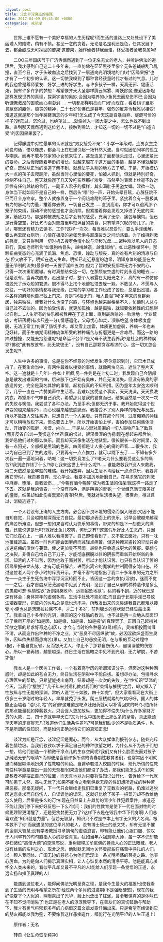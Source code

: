 ```yaml
---
layout: post
title: 走出邪淫魔窟的摧残
date: 2017-04-09 09:45:00 +0800
categories: 戒邪淫
---
```


　　世界上谁不愿有一个美好幸福的人生历程呢?而生活的道路上又处处设下了美丽诱人的陷阱。稍有不慎，甚至一念的贪着，无论是名是利还是色，任其发展下去，都会酿成无可挽回的苦果!这苦果，始作俑者非我而谁，终受报者舍我莫属呵!
　　二OO三年国庆节于广济寺偶然遇到了一位无名无文的老人，并听讲佛法的道理后，我才感到自己这二十多年来，一直仿佛在茫茫黑夜里像个无头苍蝇般乱飞乱撞，直至今日，才于头破血流之后找到了一扇通向光明境地的门!对“因缘果报”也才有了一个初步的认识。这一切使我嗅到了那种曾经孩童时代才有过的气息。儿时的我也曾是尊师爱友、好学上进的好学生。与许多孩子一样，天真无邪、健康活泼，拥有许多许多的梦想：希望像齐天大圣那样腾云驾雾、降妖除魔;像爱因斯坦那样发现世界的真理，探索宇宙的奥妙;会因为喂养的小鱼死去而悲伤不已;会因为听慷慨激昂的国歌而心潮澎湃……一切都那样明亮而广阔!而现在，看着镜子里那具赢弱的躯体，颓丧的精神，二十七岁仿佛已是暮年。强烈的反差令我难以接受!难道这就是那个当年踌躇满志的少年吗?怎么成了今天这副自暴自弃、龌龊可怜的样子?迷茫过，沉沦过，也绝望过……就像掉入一团大雾之中，怎么也找不到出路。直到那天偶然遇到这位老人，接触到佛法，才知这一切的一切不过是“自造自受”的因因果果罢了。
　　记得朦胧中对性最早的认识就是“男女授受不亲”：小学一年级时，连男女生之间说句话，借块橡皮，都会马上在班里引起一场轩然大波。当时就因怕同学的孤立与嘲讽，而再不敢与邻家的小女孩来往了。甚至连见了面都低头走过，心里还紧张的要命。之后慢慢随着年龄的增长，就越来越在乎这方面的事情，越是不懂就越是好奇。既然从正当的渠道了解不到，就想法子从别的地方去了解。于是，开始模仿大一点的孩子去爬厕所，虽然当时心里怕的要死，怕被人抓到，但就是特别好奇，控制不住自己。整天就像饿了几天没吃东西那样难受。虽然平时表面上丝毫不敢对异性有任何越轨的言行，一副正人君子的模样，其实满肚子男盗女娼。淫欲一动，身体当下就如同不是自己的一样，然后头“嗡”的一声，开始头晕目眩，心脏狂跳不已而且全身痉挛，整个人就像置身于一个闷热难耐的笼子里。紧接着会有一股极其有力的暴动的力量，推着你去做，一切自己发生……直到高潮，你才可以逃离那个笼子的束缚，躁动不安的感觉也才会消除。但紧接着你会发现又掉进了无底的深渊，筋疲力尽。那是种被洗劫之后才会有的感受，充满了无奈、痛苦与懊悔。但已是行囊空空，好比乞丐面对商店里琳琅满目的美食，只有望洋兴叹的份儿了。所以，哪里还有精力去读书、工作?这样一次次，每当难以忍受时，要么手淫缓解，要么再去爬女厕所，心情在极度的紧张恐惧与颓废疲乏之间动荡着。为了维持刺激的强度，又只得利用一切时机去搜罗色情小说与淫秽光盘……诸种难以见人的丑态丑行，真如老师所言“如饿狗啃骨头，越啃越饿，越饿越啃”。如此恶性循环中，那颗扭曲变态的心充满了饥渴、焦虑、恐惧、躁动与颓丧，真的难有片刻的清凉与自在!但又放不下，明知在透支生命，明知已走近悬崖的边缘，明知身体的能量在大量无节制的流失(最多时一天要手淫四五次);但为了暂时安抚那颗无力不安的心，只得一次次重蹈覆辙。有时真想结束这一切，在那颓废空虚的片刻永远的睡去……但是没有。当再次醒来，走出屋子时，整个人暴露在太阳光之下，真的有一种仿佛被脱光了示众般的窘迫。恨不得马上找个地缝钻进去躲一躲。不敢见人，不愿与人交往，一切好的事情都与我无缘，正常的学习和工作也成了苦役，总是出岔错。各种各样的麻烦也自己找上门来。真是“祸福无门，唯人自召”呵!多年来的离群索居，独来独往，使我对什么也没了兴趣，与环境也越来越格格不入，仿佛别人总与自己过不去似的。因为怕受伤害，就更加孤独，越是孤独，就越要依赖性的幻想聊以自慰……人生所有的快乐都被我押在了这上面，直到最后输的一败涂地：学业荒废，考研落榜(有次只差一分);情感退化，父母忧心如焚，濒临绝望;身体极度虚脱，无法正常工作;做了肠切手术，却又雪上加霜，体质更加虚弱，养病一年也未见好转，而于生病期间精神肉体所受的种种痛苦与折磨更是一言难尽。而这一路的跌跌撞撞，又能去抱怨谁呢?是命运不公平?是父母不该生我养我?是社会的种种误导?佛说“此有故彼有，此无故彼无” ，没有自己那颗贪淫希求的心，这一切又怎会发生呢?!
　　人生中许多的事情，总是在你不经意的时候发生;等你意识到时，它已木已成舟了。在我生命当中，有两件最难以接受的事情，就像两块乌云，遮住了整片天空。这一遮就是十几年!一件如上所叙;另一件则是在上初二时，我发现自己会阴部总是散发出难闻的气味，后来腋下也开始有臭味，并且无法消失。但没有腋臭的家族遗传史，完全是莫名其妙的事情。起初我真的不知所措。因为童年太安逸太顺利了，几乎一直在一片赞美声中生活着。我难以接受这个事实，天天洗澡，天天换洗内衣，希望那个气味自己消失，希望那只是我的错觉而已。结果当然是一次又一次的失败与懊恼。我尝试了各种办法，乃至手术;但都无济于事。我开始觉得这个世界变的越来越阴冷，而心也越来越敏感脆弱。我接受不了别人异样的眼光与反应，所以不敢跟人交往亲近，只想自己一个人呆着。只有在那个时间，过度绷紧的神经才可以稍稍放松下来。但总要去上学，所以开始害怕上学，害怕参加任何集体活动，开始变的孤僻、冷漠、内向……于是从心里对周围的一切人事物产生了敌意(而非反省自过)—我恨这个世界!真的恨过，很深很深的仇视!现在想起来都后怕。我妒忌他们过的那么快乐，而我却天天像生活在地狱里。很长很长一段时间里，没有一点阳光，全部都是黑暗的色彩，四周都是让人揪心的痛的声音……很多次，我以为自己已到了生的边缘，只要再有一点点推力，就可以跳下去了……不知有多少次我一遍一遍地问着，呐喊：这一切究竟怎么了?!老天为什么要我受这么多的痛苦?!我到底作错了什么?!你让我来这世上干什么呢?!……谁能救救我?!没人来救我，第二天依然是坐牢般的难熬。我开始放弃，因为生活不肯给我一点点快乐，我要背叛它!所以，我自暴自弃，无心学业。我变本加厉地折磨自己，在寻求感官的刺激中麻痹、堕落、自我毁伤……“今朝有酒今朝醉”成为我生活的信条!就这样一路走了下去。这就是我的青春，一个没有亮色，满是阴霾的青春;一个曾经充满无限美好的憧憬，结果却如此伤痕累累的青春!然后，我就对生活很失望，很宿命，得过且过，消极逃避了。
　　一个人若没有正确的人生方向，必会因不良环境的侵染而误入歧途;又因不能自知自觉，只会越陷越深而无力自拔。最初那点表面上的快乐，迟早会被越来越深的痛苦所淹没。但想一想如果当时认为快乐的事情，带来的却是下一刻更大的痛苦。还敢说这是乐吗?就好比鱼儿咬钩，何乐之有?!这些假乐好比人生恶疮，只因它们长在心上，一般人难以看清罢了。自己即使看到了，又不敢去面对，只有一味地覆藏遮盖。虽然一时也可能会因麻痹而减轻点痛苦，但这种掩耳盗铃的举动只会加速疮痈的溃烂与蔓延，使之更加臭不可闻。最终也只会造成更大的苦报。要想与之决裂，非得自己给自己下刀子，才能彻底摆脱以往的阴影而重新开始崭新的生活。知苦的人不叫苦，因为他敢于面对苦，所以才能认识苦。也只有当认识了苦的因缘果报来龙去脉，才有可能开解苦，进而出离它的魔掌的控制而得安隐自在。经过这位老人两个多小时的斥责开示，并毫不客气地指出了我二十多年来的无力之所在——众生于生死苦海中浮浮沉沉轮回不止，皆因这一念的贪执(淫欲)，迷而不觉——之后，我才首度从茫茫黑暗中见到了光明，见到了自己从前的种种造作是多么的愚痴可悲!纵情性欲“近则损身败命，远则招坠地狱”。远的看不到，近的我已是深有体会：身体常年的虚弱多病，生活中处处不能如意;而且由于长期手淫已导致生殖器变形，包皮内的污垢总是洗也洗不净，所散发出来的恶臭连我自己都难以接受;小便也总是沥沥拉拉尿不净，才二十多岁，前列腺炎的症状就已经显露出来了。我拿自己十多年的光阴，换回的这个残酷的教训，也不过是再一次地从反面印证了佛所开示的“如是因，如是缘，如是果，如是报”的真理罢了。正因自己起初对淫欲之事的希求好奇之心(因)，才会与当时的各种恶法(缘)相应，臭味相投而纠缠不清，从而造作出种种的不净之业。又“恶臭不尽因纵欲”故，必因淫欲炽盛而生臭秽，因纵欲失精而患病苦(果)。又加上自己的愚痴无明，在与果的互动过程中(报)，不能自觉反省，反而怨天尤人，停止不了那颗自伤伤人、自误误他的伤毁心。所以一错再错，越堕越深。终日生活在黑暗之中见不到光明，无力解脱，不苦才怪!
　　我本人是一个医务工作者，一个有着高学历的所谓知识分子，但面对这种种困惑时，却是如此的苍白无力，终日生活在阴影中不能自拔。虽想尽办法，包括寻求心理医生的帮助，只希望能找出病因，结果却是一次次的失败。在“性知识”泛滥的今天，当我们“摆脱了”几千年来封建礼教对我们的“束缚与摧残”之后，却又掉入了性放纵与性无能的深渊。常听人说“三十如狼，四十如虎”，但大家看看现在大街上很多三十岁刚过的年轻人，早早就秃了头发，爬三层楼就累的气喘吁吁。国人的体能正面临着 “油尽灯枯”的窘迫!这难道是吃点壮阳药就可以补得回来的吗?只怕所补的那点能量犹如捧薪救火，只会促人更加放纵，更加得不偿失!为什么许多家财万贯的大款，三、四十岁就早早夭亡?又为什么中国历史上那么多的皇帝，真正能颐享天年的却寥寥无几?难道他们生活条件差吗?可见我们缺少的不是物质条件，也不是所谓的性知识，而是如何正确对待它们的真知正念!
　　谈淫为断是正念，谈淫促淫是魔心。而今，从大众媒体到报刊杂志，随处充斥着色情垃圾。当我们孜孜以求于满足自己的种种欲望之时，为什么从不为孩子们想一想，给他们创造一个稍微干净点儿的生存空间呢?我们又有什么脸面去面对孩子那纯洁无邪的眼睛?!而即便是当前许多所谓的青春期性教育者们，也常常因不明就里而稀里糊涂地扮演了性教唆的角色。当避孕套进入校园的时候，现代所谓的性教育性科学竟是摆出一脸的无奈相!如果连他们都没了办法，那我们能怎么办?!如果施教者不能摆正自己的位置，而天真地以为只要将性知识公开化，告诉给下一代就可防患于未然、高枕无忧了;如果不能令之看到纵欲无度的性幻想所造成的种种苦果恶报。那毫无疑问，下一代只会继续走我们已重复了无数次的老路，仍难以逃脱因迷恋贪求而自伤伤人、自误误他的误区。这就好比给了孩子一把菜刀却不教给他怎么使用，后果是多么的可怕!现在日益呈上升趋势的青少年性犯罪案件，难道还不能让我们停下来好好反思一下么?试问：我们的性教育是使下一代在面对性的时候更理智更清醒了，还是更贪婪更无力了?这样下去是在毁我中华下代身啊!人们总喜欢说“知识就是力量”。但若无智慧，知识只不过是书本上有字无义的大名词，根本救不了你!而我遇见的这位平凡的老人，没有博士硕士的纸文凭，却有无坚不摧的金刚大智慧;没有学者教授寻章摘句的虚语浪言，却有能让他们心服口服、惊叹于人间罕有的句句直指人心的妙语真言。犹如当年六祖慧能大师，虽一字不识却能尽扫诸位“高僧大德”的歪理邪说，重树起释加牟尼佛的拯救人心的正法眼藏。老人没有丝毫的名利之心、取舍之念，他默默无闻地关怀着那些在痛苦中挣扎的人们，以一颗人我同体、广阔无边的慈悲心为他们示现出一条光明坦荡的菩提之路。他呕心厉血，为的是向人们揭示真理实相，让人心恢复本然的清净平等。他是能真心关怀全人类未来的，看似平凡却又最不平凡的人!能给人们示现一条觉悟的正道，永远宏扬和捍卫真理的人!
　　能遇到这位老人，能得闻佛法光明至真之理，是我今生最大的福报!也使我看到了生活的光明与希望之所在!经过两个多月的过渡期(不是强断硬憋)，现在的我好像变了个人似的，两眼露出了光华，脸上也泛出了红润。最令我惊喜的是体味已在不知不觉间消失了!也正是在老人的淳淳教导下，在善友们的真切鼓励与帮助下，我才有勇气将郁积多年的心病借这篇文章发露忏悔出来。只是希望有缘读到它的朋友都能以我为鉴，不要像我这样愚痴造作，都能行在光明平坦的人生正道上!
　　原作者：无名
　　转自《让生命恢复纯净》